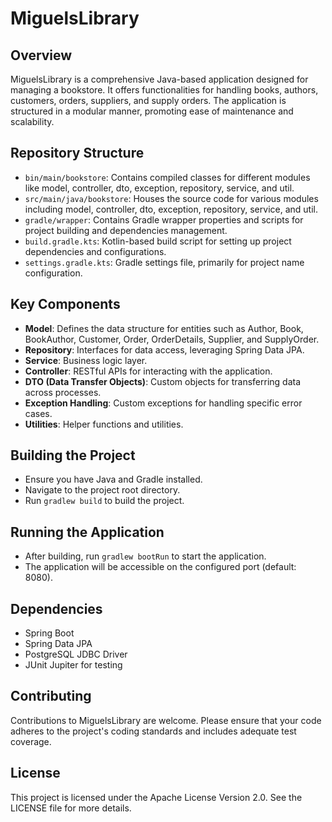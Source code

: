 
# MiguelsLibrary

## Overview
MiguelsLibrary is a comprehensive Java-based application designed for managing a bookstore. It offers functionalities for handling books, authors, customers, orders, suppliers, and supply orders. The application is structured in a modular manner, promoting ease of maintenance and scalability.

## Repository Structure
- `bin/main/bookstore`: Contains compiled classes for different modules like model, controller, dto, exception, repository, service, and util.
- `src/main/java/bookstore`: Houses the source code for various modules including model, controller, dto, exception, repository, service, and util.
- `gradle/wrapper`: Contains Gradle wrapper properties and scripts for project building and dependencies management.
- `build.gradle.kts`: Kotlin-based build script for setting up project dependencies and configurations.
- `settings.gradle.kts`: Gradle settings file, primarily for project name configuration.

## Key Components
- **Model**: Defines the data structure for entities such as Author, Book, BookAuthor, Customer, Order, OrderDetails, Supplier, and SupplyOrder.
- **Repository**: Interfaces for data access, leveraging Spring Data JPA.
- **Service**: Business logic layer.
- **Controller**: RESTful APIs for interacting with the application.
- **DTO (Data Transfer Objects)**: Custom objects for transferring data across processes.
- **Exception Handling**: Custom exceptions for handling specific error cases.
- **Utilities**: Helper functions and utilities.

## Building the Project
- Ensure you have Java and Gradle installed.
- Navigate to the project root directory.
- Run `gradlew build` to build the project.

## Running the Application
- After building, run `gradlew bootRun` to start the application.
- The application will be accessible on the configured port (default: 8080).

## Dependencies
- Spring Boot
- Spring Data JPA
- PostgreSQL JDBC Driver
- JUnit Jupiter for testing

## Contributing
Contributions to MiguelsLibrary are welcome. Please ensure that your code adheres to the project's coding standards and includes adequate test coverage.

## License
This project is licensed under the Apache License Version 2.0. See the LICENSE file for more details.
